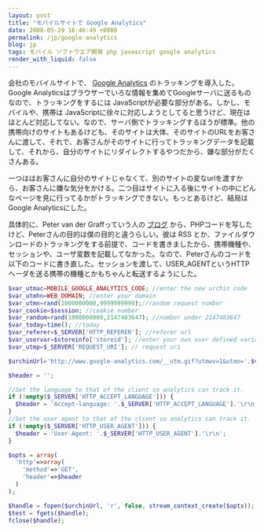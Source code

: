 ```yaml
---
layout: post
title: "モバイルサイトで Google Analytics"
date: 2008-05-29 16:46:49 +0000
permalink: /jp/google-analytics
blog: jp
tags: モバイル ソフトウエア開発 php javascript google analytics
render_with_liquid: false
---
```


会社のモバイルサイトで、 [Google Analytics](http://www.google.com/analytics/ja-JP/)
のトラッキングを導入した。Google
Analyticsはブラウザーでいろな情報を集めてGoogleサーバに送るものなので、トラッキングをするには
JavaScriptが必要な部分がある。しかし、モバイルや、携帯は
JavaScriptに徐々に対応しようとしてると思うけど、現在はほとんど対応してない。なので、サーバ側でトラッキングするほうが標準。他の携帯向けのサイトもあるけども、そのサイトは大体、そのサイトのURLをお客さんに渡して、それで、お客さんがそのサイトに行ってトラッキングデータを記載して、それから、自分のサイトにリダイレクトするやつだから、嫌な部分がたくさんある。

一つははお客さんに自分のサイトじゃなくて、別のサイトの変なurlを渡すから、お客さんに嫌な気分をかける。二つ目はサイトに入る後にサイトの中にどんなページを見に行ってるかがトラッキングできない。もっとあるけど、結局はGoogle
Analyticsにした。

具体的に、Peter van der Graffっていう人の
[ブログ](http://www.vdgraaf.info/google-analytics-without-javascript.html)
から、PHPコードを写したけど、Peterさんの目的は僕の目的と違うらしい。彼は RSS
とか、ファイルダウンロードのトラッキングをする前提で、コードを書きましたから、携帯機種や、セッションや、ユーザ変数を記載してなかった。なので、Peterさんのコードを以下のコードに書き直した。セッションを渡して、USER_AGENTというHTTPヘーダを送る携帯の機種とかもちゃんと転送するようにした。

```php
$var_utmac=MOBILE_GOOGLE_ANALYTICS_CODE; //enter the new urchin code
$var_utmhn=WEB_DOMAIN; //enter your domain
$var_utmn=rand(1000000000,9999999999);//random request number
$var_cookie=$session; //cookie number
$var_random=rand(1000000000,2147483647); //number under 2147483647
$var_today=time(); //today
$var_referer=$_SERVER['HTTP_REFERER']; //referer url
$var_uservar=$storeinfo['storeid']; //enter your own user defined variable
$var_utmp=$_SERVER['REQUEST_URI']; // request uri

$urchinUrl='http://www.google-analytics.com/__utm.gif?utmwv=1&utmn='.$var_utmn.'&utmsr=-&utmsc=-&utmul=-&utmje=0&utmfl=-&utmdt=-&utmhn='.$var_utmhn.'&utmr='.$var_referer.'&utmp='.$var_utmp.'&utmac='.$var_utmac.'&utmcc=__utma%3D'.$var_cookie.'.'.$var_random.'.'.$var_today.'.'.$var_today.'.'.$var_today.'.2%3B%2B__utmb%3D'.$var_cookie.'%3B%2B__utmc%3D'.$var_cookie.'%3B%2B__utmz%3D'.$var_cookie.'.'.$var_today.'.2.2.utmccn%3D(direct)%7Cutmcsr%3D(direct)%7Cutmcmd%3D(none)%3B%2B__utmv%3D'.$var_cookie.'.'.$var_uservar.'%3B';

$header = '';

//Set the language to that of the client so analytics can track it.
if (!empty($_SERVER['HTTP_ACCEPT_LANGUAGE'])) {
  $header = 'Accept-language: '.$_SERVER['HTTP_ACCEPT_LANGUAGE'].'\r\n';
}
//Set the user agent to that of the client so analytics can track it.
if (!empty($_SERVER['HTTP_USER_AGENT'])) {
  $header = 'User-Agent: '.$_SERVER['HTTP_USER_AGENT'].'\r\n';
}

$opts = array(
  'http'=>array(
    'method'=>'GET',
    'header'=>$header
  )
);

$handle = fopen($urchinUrl, 'r', false, stream_context_create($opts));
$test = fgets($handle);
fclose($handle);
```
